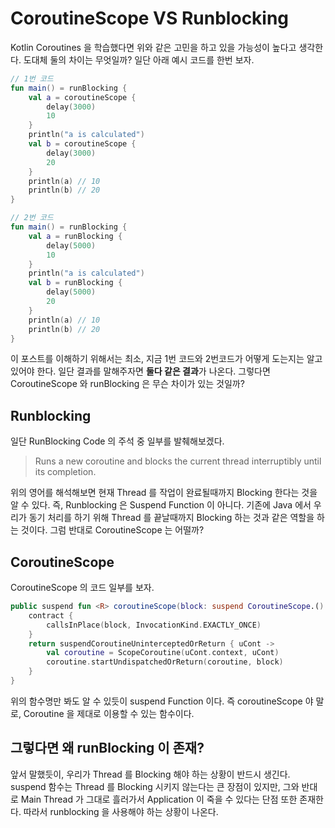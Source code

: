 # CoroutineScope VS Runblocking

Kotlin Coroutines 을 학습했다면 위와 같은 고민을 하고 있을 가능성이 높다고 생각한다. 도대체 둘의 차이는 무엇일까? 일단 아래 예시 코드를 한번 보자.

```kotlin
// 1번 코드
fun main() = runBlocking {
    val a = coroutineScope {
        delay(3000)
        10
    }
    println("a is calculated")
    val b = coroutineScope {
        delay(3000)
        20
    }
    println(a) // 10
    println(b) // 20
}

// 2번 코드
fun main() = runBlocking {
    val a = runBlocking {
        delay(5000)
        10
    }
    println("a is calculated")
    val b = runBlocking {
        delay(5000)
        20
    }
    println(a) // 10
    println(b) // 20
}
```

이 포스트를 이해하기 위해서는 최소, 지금 1번 코드와 2번코드가 어떻게 도는지는 알고 있어야 한다. 일단 결과를 말해주자면 **둘다 같은 결과**가 나온다. 그렇다면 CoroutineScope 와 runBlocking 은 무슨 차이가 있는 것일까?

## Runblocking 

일단 RunBlocking Code 의 주석 중 일부를 발췌해보겠다.

> Runs a new coroutine and blocks the current thread interruptibly until its completion.

위의 영어를 해석해보면 현재 Thread 를 작업이 완료될때까지 Blocking 한다는 것을 알 수 있다. 즉, Runblocking 은 Suspend Function 이 아니다. 기존에 Java 에서 우리가 동기 처리를 하기 위해 Thread 를 끝날때까지 Blocking 하는 것과 같은 역할을 하는 것이다. 그럼 반대로 CoroutineScope 는 어떨까?

## CoroutineScope

CoroutineScope 의 코드 일부를 보자.

```kotlin
public suspend fun <R> coroutineScope(block: suspend CoroutineScope.() -> R): R {
    contract {
        callsInPlace(block, InvocationKind.EXACTLY_ONCE)
    }
    return suspendCoroutineUninterceptedOrReturn { uCont ->
        val coroutine = ScopeCoroutine(uCont.context, uCont)
        coroutine.startUndispatchedOrReturn(coroutine, block)
    }
}
```

위의 함수명만 봐도 알 수 있듯이 suspend Function 이다. 즉 coroutineScope 야 말로, Coroutine 을 제대로 이용할 수 있는 함수이다. 

## 그렇다면 왜 runBlocking 이 존재?

앞서 말했듯이, 우리가 Thread 를 Blocking 해야 하는 상황이 반드시 생긴다. suspend 함수는 Thread 를 Blocking 시키지 않는다는 큰 장점이 있지만, 그와 반대로 Main Thread 가 그대로 흘러가서 Application 이 죽을 수 있다는 단점 또한 존재한다. 따라서 runblocking 을 사용해야 하는 상황이 나온다. 
